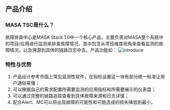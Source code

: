 ## 产品介绍

### MASA TSC是什么？
故障排查中心是MASA Stack 1.0中一个核心产品，主要负责对MASA整个系统中的项目/应用进行监测来排查故障情况，其中包含从项目维度视角来查看监测的故障情况。以及溯源到具体的链路日志中去。产品功能如：
![introduce](http://cdn.masastack.com/stack/doc/tsc/introduce_1.png)

### 特性与优势
1. 产品设计参考市面上常见监测性软件，在指标设置这一块有部分统一标准让用户通俗易懂；
2.	可以根据自己的需求配置所需要监测的应用指标和所需要展示的仪表盘；
3.	可以通过完整的链路追踪查看到具体故障来源和日志详情；
4.	配合Alert、MC可以将出现故障的可能性和可能造成的损失降低到最小。
